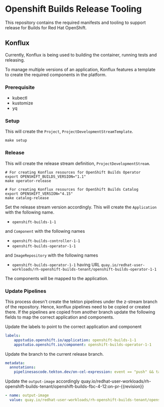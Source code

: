 # Openshift Builds Release Tooling
This repository contains the required manifests and tooling to support release for Builds for Red Hat OpenShift.

## Konflux
Currently, Konflux is being used to building the container, running tests and releasing.

To manage multiple versions of an application, Konflux features a template to create the required components in the platform. 

### Prerequisite 
- kubectl
- kustomize
- yq

### Setup
This will create the `Project`, `ProjectDevelopmentStreamTemplate`.
```shell
make setup
```

### Release
This will create the release stream definition, `ProjectDevelopmentStream`.
```shell
# For creating Konflux resources for OpenShift Builds Operator
export OPENSHIFT_BUILDS_VERSION="1.1"
make operator-release 

# For creating Konflux resources for OpenShift Builds Catalog
export OPENSHIFT_VERSION="4.15"
make catalog-release 
```
Set the release stream version accordingly.
This will create the `Application` with the following name.
- `openshift-builds-1-1`

and `Component` with the following names
- `openshift-builds-controller-1-1`
- `openshift-builds-operator-1-1`

and `ImageRepository` with the following names
- `openshift-builds-operator-1-1`
having URL `quay.io/redhat-user-workloads/rh-openshift-builds-tenant/openshift-builds-operator-1-1`

The components will be mapped to the application.

### Update Pipelines
This process doesn't create the tekton pipelines under the z-stream branch of the repository. Hence, konflux pipelines need to be copied or created there.
If the pipelines are copied from another branch update the following fields to map the correct application and components.

Update the labels to point to the correct application and component
```yaml
labels:
    appstudio.openshift.io/application: openshift-builds-1-1
    appstudio.openshift.io/component: openshift-builds-operator-1-1
```

Update the branch to the current release branch.
```yaml
metadata:
  annotations:
    pipelinesascode.tekton.dev/on-cel-expression: event == "push" && target_branch == "builds-1.1"
```

Update the `output-image` accordingly
quay.io/redhat-user-workloads/rh-openshift-builds-tenant/openshift-builds-fbc-4-12:on-pr-{{revision}}
```yaml
- name: output-image
  value: quay.io/redhat-user-workloads/rh-openshift-builds-tenant/openshift-builds-operator-1-1:on-pr-{{revision}}
```


